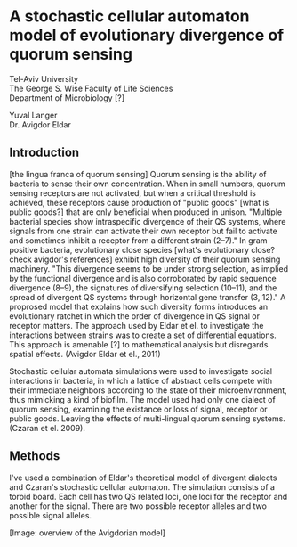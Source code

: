 A stochastic cellular automaton model of evolutionary divergence of quorum sensing
==================================================================================

Tel-Aviv University  
The George S. Wise Faculty of Life Sciences  
Department of Microbiology [?]

Yuval Langer  
Dr. Avigdor Eldar

Introduction
------------

[the lingua franca of quorum sensing]
Quorum sensing is the ability of bacteria to sense their own concentration.
When in small numbers, quorum sensing receptors are not activated, but when
a critical threshold is achieved, these receptors cause production of
"public goods" [what is public goods?] that are only beneficial when produced in unison.
"Multiple bacterial species show intraspecific
divergence of their QS systems, where signals from one strain can
activate their own receptor but fail to activate and sometimes inhibit
a receptor from a different strain (2–7)."
In gram positive bacteria, evolutionary close species
[what's evolutionary close? check avigdor's references] exhibit
high diversity of their quorum sensing machinery. "This divergence
seems to be under strong selection, as implied by the functional
divergence and is also corroborated by rapid sequence divergence
(8–9), the signatures of diversifying selection (10–11), and the
spread of divergent QS systems through horizontal gene transfer
(3, 12)." A proprosed model
that explains how such diversity forms introduces an evolutionary ratchet
in which the order of divergence in QS signal or receptor matters.
The approach used by Eldar et el. to investigate the interactions between
strains was to create a set of differential equations.
This approach is amenable [?] to mathematical analysis
but disregards spatial effects. (Avigdor Eldar et el., 2011)

Stochastic cellular automata simulations were used to investigate social
interactions in bacteria, in which a lattice of abstract cells
compete with their immediate neighbors according to the state of their
microenvironment, thus mimicking a kind of biofilm.
The model used had only one dialect of quorum sensing, examining the existance
or loss of signal, receptor or public goods. Leaving the effects of
multi-lingual quorum sensing systems. (Czaran et el. 2009).

Methods
-------

I've used a combination of Eldar's theoretical model of divergent dialects
and Czaran's stochastic cellular automaton. The simulation consists of a toroid board.
Each cell has two QS related loci, one loci for the receptor and another for the signal.
There are two possible receptor alleles and two possible signal alleles.

[Image: overview of the Avigdorian model]

